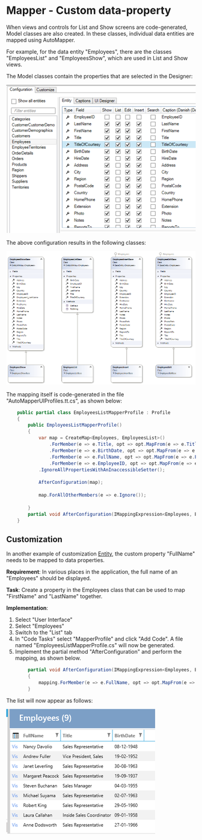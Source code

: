 # Mapper - Custom data-property
 
When views and controls for List and Show screens are code-generated, Model classes are also created. In these classes, individual data entities are mapped using AutoMapper.

For example, for the data entity "Employees", there are the classes "EmployeesList" and "EmployeesShow", which are used in List and Show views.

The Model classes contain the properties that are selected in the Designer:

![Alt text](media/Mapper.png)

The above configuration results in the following classes:

![Alt text](media/Mapper-1.png)

The mapping itself is code-generated in the file "AutoMapperUIProfiles.tt.cs", as shown below:

```csharp
    public partial class EmployeesListMapperProfile : Profile
    {
        public EmployeesListMapperProfile()
        {
            var map = CreateMap<Employees, EmployeesList>()
                .ForMember(e => e.Title, opt => opt.MapFrom(e => e.Title))
                .ForMember(e => e.BirthDate, opt => opt.MapFrom(e => e.BirthDate))
                .ForMember(e => e.FullName, opt => opt.MapFrom(e => e.FullName))
                .ForMember(e => e.EmployeeID, opt => opt.MapFrom(e => e.EmployeeID))
            .IgnoreAllPropertiesWithAnInaccessibleSetter();

            AfterConfiguration(map);

            map.ForAllOtherMembers(e => e.Ignore());

        }
        partial void AfterConfiguration(IMappingExpression<Employees, EmployeesList> mapping);
    }

```

## Customization

In another example of customization [Entity](../Entity/Entity.md), the custom property "FullName" needs to be mapped to data properties.

**Requirement**: In various places in the application, the full name of an "Employees" should be displayed.

**Task**: Create a property in the Employees class that can be used to map "FirstName" and "LastName" together.

**Implementation**: 

1. Select "User Interface"
2. Select "Employees"
3. Switch to the "List" tab
4. In "Code Tasks" select "MapperProfile" and click "Add Code". A file named "EmployeesListMapperProfile.cs" will now be generated.
5. Implement the partial method "AfterConfiguration" and perform the mapping, as shown below.

```csharp
        partial void AfterConfiguration(IMappingExpression<Employees, EmployeesList> mapping)
        {
            mapping.ForMember(e => e.FullName, opt => opt.MapFrom(e => e.FirstName + " " + e.LastName));
        }
```

The list will now appear as follows:

![Alt text](media/Mapper-4.png)